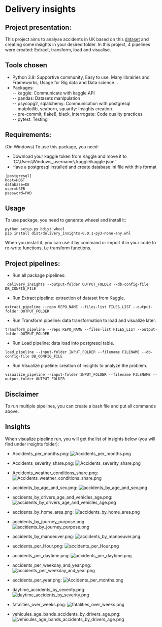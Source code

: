 # Delivery insights
## Project presentation:
This project aims to analyse accidents in UK based on this [dataset](https://www.kaggle.com/tsiaras/uk-road-safety-accidents-and-vehicles?select=Accident_Information.csv)
and creating some insights in your desired folder.
In this project, 4 pipelines were created: Extract, transform, load and visualise.

## Tools chosen
- Python 3.8: Supportive community, Easy to use, Many librairies and Frameworks, Usage for Big data and Data science...
- Packages:\
-- kaggle: Communicate with kaggle API\
-- pandas: Datasets manipulation\
-- psycopg2, sqlalchemy: Communication with postgresql  
-- matplotlib, seaborn, squarify: Insights creation\
-- pre-commit, flake8, black, interrogate: Code quality practices\
-- pytest: Testing

## Requirements:
(On Windows) To use this package, you need:
- Download your kaggle token from Kaggle and move it to 'C:\Users\Windows_username\\.kaggle\kaggle.json'
- Have a postgresql installed and create database.ini file with this format
````
[postgresql]
host=HOST
database=DB
user=USER
password=PWD
````

## Usage
To use package, you need to generate wheeel and install it:
````
python setup.py bdist_wheel
pip install dist/delivery_insights-0.0.1-py3-none-any.whl
````
When you install it, you can use it by command or import it in your code to re-write functions, i.e transform functions.

## Project pipelines:
- Run all package pipelines:
````
 delivery_insights --output-folder OUTPUT_FOLDER --db-config-file DB_CONFIG_FILE
````
- Run Extract pipeline: extraction of dataset from Kaggle.
````
extract_pipeline --repo REPO_NAME --files-list FILES_LIST --output-folder OUTPUT_FOLDER
````
- Run Transform pipeline: data transformation to load and visualize later.
````
transform_pipeline --repo REPO_NAME --files-list FILES_LIST --output-folder OUTPUT_FOLDER
````
- Run Load pipeline: data load into postgresql table.
````
load_pipeline --input-folder INPUT_FOLDER --filename FILENAME --db-config-file DB_CONFIG_FILE
````
- Run Visualize pipeline: creation of insights to analyze the problem.
````
visualize_pipeline --input-folder INPUT_FOLDER --filename FILENAME --output-folder OUTPUT_FOLDER
````
## Disclaimer
To run multiple pipelines, you can create a bash file and put all commands above.

## Insights
When visualize pipeline run, you will get the list of insights below (you will find under insights folder):
- Accidents_per_months.png:
![Accidents_per_months.png](./insights/Accidents_per_months.png "Accidents_per_months.png")
- Accidents_severity_share.png:
![Accidents_severity_share.png](./insights/Accidents_severity_share.png "Accidents_severity_share.png")
- Accidents_weather_conditions_share.png:
![Accidents_weather_conditions_share.png](./insights/Accidents_weather_conditions_share.png "Accidents_weather_conditions_share.png")
- accidents_by_age_and_sex.png:
![accidents_by_age_and_sex.png](./insights/accidents_by_age_and_sex.png "accidents_by_age_and_sex.png")
- accidents_by_drivers_age_and_vehicles_age.png:
![accidents_by_drivers_age_and_vehicles_age.png](./insights/accidents_by_drivers_age_and_vehicles_age.png "accidents_by_drivers_age_and_vehicles_age.png")

- accidents_by_home_area.png:
![accidents_by_home_area.png](./insights/accidents_by_home_area.png "accidents_by_home_area.png")

- accidents_by_journey_purpose.png:
![accidents_by_journey_purpose.png](./insights/accidents_by_journey_purpose.png "accidents_by_journey_purpose.png")

- accidents_by_manoeuver.png:
![accidents_by_manoeuver.png](./insights/accidents_by_manoeuver.png "accidents_by_manoeuver.png")

- accidents_per_Hour.png:
![accidents_per_Hour.png](./insights/accidents_per_Hour.png "accidents_per_Hour.png")

- accidents_per_daytime.png:
![accidents_per_daytime.png](./insights/accidents_per_daytime.png "accidents_per_daytime.png")

- accidents_per_weekday_and_year.png:
![accidents_per_weekday_and_year.png](./insights/accidents_per_weekday_and_year.png "accidents_per_weekday_and_year.png")

- accidents_per_year.png:
![Accidents_per_months.png](./insights/accidents_per_year.png "accidents_per_year.png")

- daytime_accidents_by_severity.png:
![daytime_accidents_by_severity.png](./insights/daytime_accidents_by_severity.png "daytime_accidents_by_severity.png")

- fatalities_over_weeks.png:
![fatalities_over_weeks.png](./insights/fatalities_over_weeks.png "fatalities_over_weeks.png")

- vehicules_age_bands_accidents_by_drivers_age.png:
![vehicules_age_bands_accidents_by_drivers_age.png](./insights/vehicules_age_bands_accidents_by_drivers_age.png "vehicules_age_bands_accidents_by_drivers_age.png")
